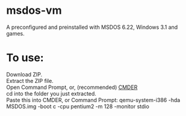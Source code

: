 # msdos-vm
A preconfigured and preinstalled with MSDOS 6.22, Windows 3.1 and games.
# To use:
Download ZIP. <br>
Extract the ZIP file. <br>
Open Command Prompt, or, (recommended) [CMDER](cmder.net) <br>
cd into the folder you just extracted. <br>
Paste this into CMDER, or Command Prompt:
qemu-system-i386 -hda MSDOS.img -boot c -cpu pentium2 -m 128 -monitor stdio

